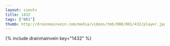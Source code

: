 ```yaml
--- 
layout: sieutv
title: 1432
tags: ["001"]
thumb: http://drainmainvein.com/media/videos/tmb/000/001/432/player.jpg
---
```

{% include drainmainvein key="1432" %} 
